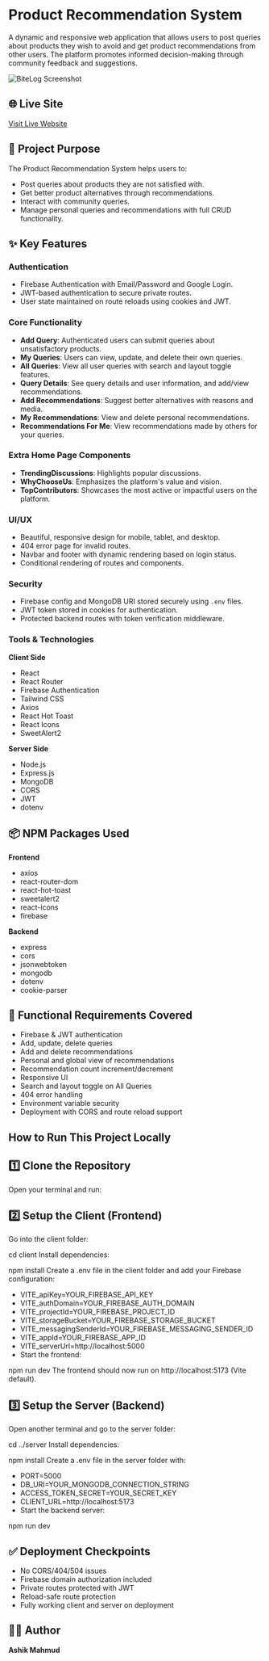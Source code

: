 # Product Recommendation System

A dynamic and responsive web application that allows users to post queries about products they wish to avoid and get product recommendations from other users. The platform promotes informed decision-making through community feedback and suggestions.

![BiteLog Screenshot](https://i.postimg.cc/wvn5Tv3Q/Screenshot-2025-08-10-130008.png)

## 🌐 Live Site

[Visit Live Website](https://query-nest-web-13121.web.app/)

## 🚀 Project Purpose

The Product Recommendation System helps users to:
- Post queries about products they are not satisfied with.
- Get better product alternatives through recommendations.
- Interact with community queries.
- Manage personal queries and recommendations with full CRUD functionality.

## ✨ Key Features

### Authentication
- Firebase Authentication with Email/Password and Google Login.
- JWT-based authentication to secure private routes.
- User state maintained on route reloads using cookies and JWT.

### Core Functionality
- **Add Query**: Authenticated users can submit queries about unsatisfactory products.
- **My Queries**: Users can view, update, and delete their own queries.
- **All Queries**: View all user queries with search and layout toggle features.
- **Query Details**: See query details and user information, and add/view recommendations.
- **Add Recommendations**: Suggest better alternatives with reasons and media.
- **My Recommendations**: View and delete personal recommendations.
- **Recommendations For Me**: View recommendations made by others for your queries.

### Extra Home Page Components
- **TrendingDiscussions**: Highlights popular discussions.
- **WhyChooseUs**: Emphasizes the platform's value and vision.
- **TopContributors**: Showcases the most active or impactful users on the platform.

### UI/UX
- Beautiful, responsive design for mobile, tablet, and desktop.
- 404 error page for invalid routes.
- Navbar and footer with dynamic rendering based on login status.
- Conditional rendering of routes and components.

### Security
- Firebase config and MongoDB URI stored securely using `.env` files.
- JWT token stored in cookies for authentication.
- Protected backend routes with token verification middleware.

### Tools & Technologies

**Client Side**
- React
- React Router
- Firebase Authentication
- Tailwind CSS
- Axios
- React Hot Toast
- React Icons
- SweetAlert2

**Server Side**
- Node.js
- Express.js
- MongoDB
- CORS
- JWT
- dotenv

## 📦 NPM Packages Used

**Frontend**
- axios
- react-router-dom
- react-hot-toast
- sweetalert2
- react-icons
- firebase

**Backend**
- express
- cors
- jsonwebtoken
- mongodb
- dotenv
- cookie-parser


## 📜 Functional Requirements Covered

- Firebase & JWT authentication
- Add, update, delete queries
- Add and delete recommendations
- Personal and global view of recommendations
- Recommendation count increment/decrement
- Responsive UI
- Search and layout toggle on All Queries
- 404 error handling
- Environment variable security
- Deployment with CORS and route reload support

 ## How to Run This Project Locally
## 1️⃣ Clone the Repository
Open your terminal and run:

## 2️⃣ Setup the Client (Frontend)
Go into the client folder:

cd client
Install dependencies:

npm install
Create a .env file in the client folder and add your Firebase configuration:


- VITE_apiKey=YOUR_FIREBASE_API_KEY
- VITE_authDomain=YOUR_FIREBASE_AUTH_DOMAIN
- VITE_projectId=YOUR_FIREBASE_PROJECT_ID
- VITE_storageBucket=YOUR_FIREBASE_STORAGE_BUCKET
- VITE_messagingSenderId=YOUR_FIREBASE_MESSAGING_SENDER_ID
- VITE_appId=YOUR_FIREBASE_APP_ID
- VITE_serverUrl=http://localhost:5000
- Start the frontend:


npm run dev
The frontend should now run on http://localhost:5173 (Vite default).

## 3️⃣ Setup the Server (Backend)
Open another terminal and go to the server folder:


cd ../server
Install dependencies:

npm install
Create a .env file in the server folder with:


- PORT=5000
- DB_URI=YOUR_MONGODB_CONNECTION_STRING
- ACCESS_TOKEN_SECRET=YOUR_SECRET_KEY
- CLIENT_URL=http://localhost:5173
- Start the backend server:


npm run dev

## ✅ Deployment Checkpoints

- No CORS/404/504 issues
- Firebase domain authorization included
- Private routes protected with JWT
- Reload-safe route protection
- Fully working client and server on deployment

## 👨‍💻 Author

**Ashik Mahmud**  

